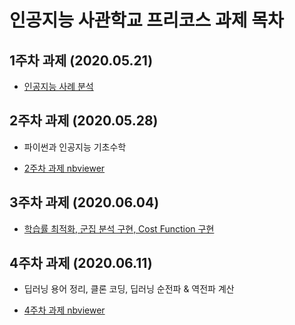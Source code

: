 # 인공지능 사관학교 프리코스 과제 목차

## 1주차 과제 (2020.05.21)

* [인공지능 사례 분석](https://github.com/jaeyoung-b/Gwangju-AI/blob/master/1%EC%A3%BC%EC%B0%A8%EA%B3%BC%EC%A0%9C.ipynb)   

## 2주차 과제 (2020.05.28)

* 파이썬과 인공지능 기초수학  

* [2주차 과제 nbviewer](https://nbviewer.jupyter.org/github/jaeyoung-b/Gwangju-AI/blob/master/2%E1%84%8C%E1%85%AE%E1%84%8E%E1%85%A1%E1%84%80%E1%85%AA%E1%84%8C%E1%85%A6.ipynb)

## 3주차 과제 (2020.06.04)

* [학습률 최적화, 군집 분석 구현, Cost Function 구현](https://github.com/jaeyoung-b/Gwangju-AI/blob/master/3%EC%A3%BC%EC%B0%A8_%EA%B3%BC%EC%A0%9C.ipynb)

## 4주차 과제 (2020.06.11)

* 딥러닝 용어 정리, 클론 코딩, 딥러닝 순전파 & 역전파 계산

* [4주차 과제 nbviewer](https://nbviewer.jupyter.org/github/jaeyoung-b/Gwangju-AI/blob/master/4%EC%A3%BC%EC%B0%A8_%EA%B3%BC%EC%A0%9C.ipynb)


